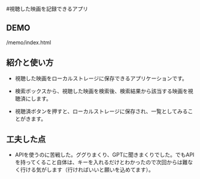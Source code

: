 #視聴した映画を記録できるアプリ 

## DEMO

/memo/index.html


## 紹介と使い方

  - 視聴した映画をローカルストレージに保存できるアプリケーションです。

  - 検索ボックスから、視聴した映画を検索後、検索結果から該当する映画を視聴済にします。

  - 視聴済ボタンを押すと、ローカルストレージに保存され、一覧としてみることがきます。

## 工夫した点

  - APIを使うのに苦戦した。ググりまくり、GPTに聞きまくりでした。でもAPIを持ってくること自体は、キーを入れるだけとわかったので次回からは難なく行ける気がします（行ければいいと願いを込めてます）。
